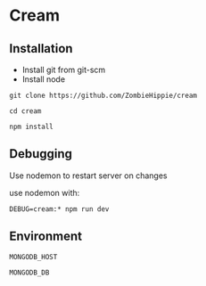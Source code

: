 # Cream

## Installation

* Install git from git-scm
* Install node

```
git clone https://github.com/ZombieHippie/cream

cd cream

npm install
```

## Debugging

Use nodemon to restart server on changes

use nodemon with:

```
DEBUG=cream:* npm run dev
```

## Environment

`MONGODB_HOST`

`MONGODB_DB`